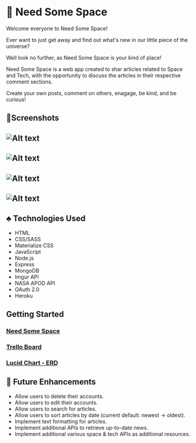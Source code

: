 # :milky_way: Need Some Space

Welcome everyone to Need Some Space!

Ever want to just get away and find out what's new in our little piece of the universe?

Well look no further, as Need Some Space is your kind of place!

Need Some Space is a web app created to shar articles related to Space and Tech, with the opportunity to discuss the articles in their respective comment sections.

Create your own posts, comment on others, enagage, be kind, and be curious!

## :new_moon_with_face:Screenshots

![Alt text]()
---
![Alt text]()
---
![Alt text]()
---
![Alt text]()
---

## :clubs: Technologies Used 

- HTML
- CSS/SASS
- Materialize CSS
- JavaScript
- Node.js
- Express
- MongoDB
- Imgur API
- NASA APOD API
- OAuth 2.0
- Heroku

## Getting Started 

### [Need Some Space](https://needsomespace.herokuapp.com/)

### [Trello Board](https://trello.com/b/s1ePViWQ/project-2)

### [Lucid Chart - ERD](https://lucid.app/lucidchart/97c717ab-4c83-4f79-b41a-72a19bedb63e/edit?beaconFlowId=DE9AB5C439E53109&page=0_0#)

## :stars: Future Enhancements

- Allow users to delete their accounts.
- Allow users to edit their accounts.
- Allow users to search for articles.
- Allow users to sort articles by date (current default: newest -> oldest).
- Implement text formatting for articles.
- Implement additional APIs to retrieve up-to-date news.
- Implement additional various space & tech APIs as additional resources.
